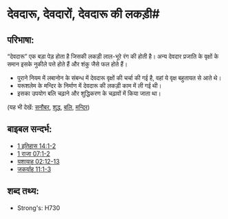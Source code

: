 # देवदारू, देवदारों, देवदारू की लकड़ी#

## परिभाषा: ##

“देवदारू” एक बड़ा पेड़ होता है जिसकी लकड़ी लाल-भूरे रंग की होती है। अन्य देवदार प्रजाति के वृक्षों के समान इसके नुकीले पत्ते होते हैं और शंकु जैसे फल होते हैं।

* पुराने नियम में लबानोन के संबन्ध में देवदारू वृक्षों की चर्चा की गई है, वहां ये वृक्ष बहुतायत से आते थे।
* यरूशलेम के मन्दिर के निर्माण में देवदारू की लकड़ी काम में ली गई थी।
* इसका उपयोग बलि चढ़ाने और शुद्धिकरण के चढ़ावों में किया जाता था।

(यह भी देखें: [सनौबर](../other/fir.md), [शुद्ध](../kt/purify.md), [बलि](../other/sacrifice.md), [मन्दिर](../kt/temple.md))

## बाइबल सन्दर्भ: ##

* [1 इतिहास 14:1-2](rc://en/tn/help/1ch/14/01)
* [1 राजा 07:1-2](rc://en/tn/help/1ki/07/01)
* [यशायाह 02:12-13](rc://en/tn/help/isa/02/12)
* [जकर्याह 11:1-3](rc://en/tn/help/zec/11/01)

## शब्द तथ्य: ##

* Strong's: H730
